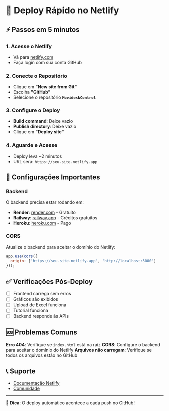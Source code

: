 # 🚀 Deploy Rápido no Netlify

## ⚡ Passos em 5 minutos

### 1. Acesse o Netlify
- Vá para [netlify.com](https://www.netlify.com)
- Faça login com sua conta GitHub

### 2. Conecte o Repositório
- Clique em **"New site from Git"**
- Escolha **"GitHub"**
- Selecione o repositório **`MovideskControl`**

### 3. Configure o Deploy
- **Build command**: Deixe vazio
- **Publish directory**: Deixe vazio
- Clique em **"Deploy site"**

### 4. Aguarde e Acesse
- Deploy leva ~2 minutos
- URL será: `https://seu-site.netlify.app`

## 🔧 Configurações Importantes

### Backend
O backend precisa estar rodando em:
- **Render**: [render.com](https://render.com) - Gratuito
- **Railway**: [railway.app](https://railway.app) - Créditos gratuitos
- **Heroku**: [heroku.com](https://heroku.com) - Pago

### CORS
Atualize o backend para aceitar o domínio do Netlify:
```javascript
app.use(cors({
  origin: ['https://seu-site.netlify.app', 'http://localhost:3000']
}));
```

## ✅ Verificações Pós-Deploy

- [ ] Frontend carrega sem erros
- [ ] Gráficos são exibidos
- [ ] Upload de Excel funciona
- [ ] Tutorial funciona
- [ ] Backend responde às APIs

## 🆘 Problemas Comuns

**Erro 404**: Verifique se `index.html` está na raiz
**CORS**: Configure o backend para aceitar o domínio do Netlify
**Arquivos não carregam**: Verifique se todos os arquivos estão no GitHub

## 📞 Suporte
- [Documentação Netlify](https://docs.netlify.com)
- [Comunidade](https://community.netlify.com)

---
**🎯 Dica**: O deploy automático acontece a cada push no GitHub!
